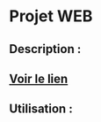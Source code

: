 # Projet WEB 

## Description :

## [Voir le lien](https://phildaiguille.github.io/Detection/)

## Utilisation :

